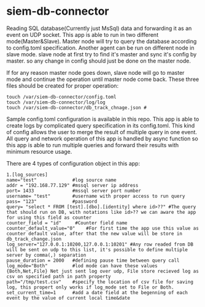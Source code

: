 # siem-db-connector
Reading SQL database(Currently just MsSql) data and forwarding it as an event on UDP socket. This app is able to run in two different mode(Master&Slave). Master node will try to query the database according to config.toml specification. Another agent can be run on different node in slave mode. slave node at first try to find it's master and sync it's config by master. so any change in config should just be done on the master node.

If for any reason master node goes down, slave node will go to master mode and continue the operation until master node come back. These three files should be created for proper operation:
```
touch /var/siem-db-connector/config.toml
touch /var/siem-db-connector/log/log
touch /var/siem-db-connector/db_track_chnage.json #
```
Sample config.toml configuration is available in this repo. This app is able to create logs by complicated query specification in its config.toml. This kind of config allows the user to merge the result of multiple query in one event. All query and network operation of this app is handled by async function so this app is able to run multiple queries and forward their results with minimum resource usage.

There are 4 types of configuration object in this app:
```
1.[log_sources]
name="test"             #log source name
addr = "192.168.77.129" #mssql server ip address
port= 1433              #mssql server port number
username= "test"        #username with proper access to run query
pass= "123"             #password
query= "select * FROM [test].[dbo].[identity] where id>??" #The query that should run on DB, with notations like id>?? we can aware the app for using this field as counter
counter_field = "id"     #Counter field name
counter_default_value="0"    #For first time the app use this value as counter default value, after that the new value will be store in db_track_change.json
log_server="127.0.0.1:10200,127.0.0.1:10201" #Any row readed from DB will be sent on udp to this list, it's possible to define multiple server by comma(,) separation
pause_duration = 2000   #defining pause time between query call
log_mode="Both"         #lod mode can have these values {Both,Net,File} Net just sent log over udp, File store recieved log as csv on specified path in path property
path="/tmp/test.csv"    #specify the location of csv file for saving log, this propert only works if log_mode set to File or Both.
set_current_time=1      #add a date field at the begenning of each event by the value of current local time&date
```
